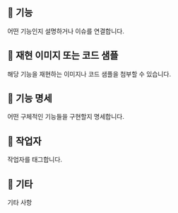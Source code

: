 ## 🚀 기능
어떤 기능인지 설명하거나 이슈를 연결합니다.

## 📸 재현 이미지 또는 코드 샘플
해당 기능을 재현하는 이미지나 코드 샘플을 첨부할 수 있습니다.

## 📄 기능 명세
어떤 구체적인 기능들을 구현할지 명세합니다.

## 👷 작업자
작업자를 태그합니다.

## 💬 기타
기타 사항

